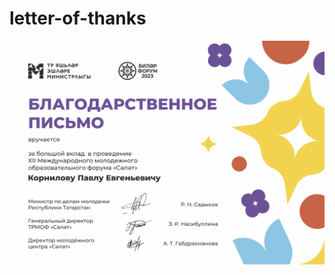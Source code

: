# letter-of-thanks

![alt text](https://github.com/pashakornilov/letter-of-thanks/blob/main/selet.png?raw=true)